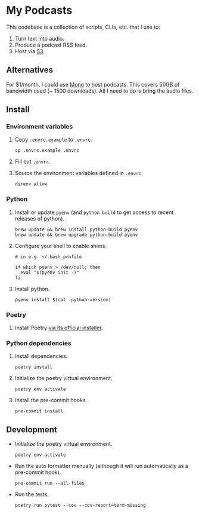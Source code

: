 # My Podcasts

This codebase is a collection of scripts, CLIs, etc. that I use to:
1. Turn text into audio.
1. Produce a podcast RSS feed.
1. Host via [S3](https://www.thepolyglotdeveloper.com/2016/04/host-a-podcast-for-cheap-on-amazons-s3-service/).

## Alternatives

For $1/month, I could use [Mono](https://mono.fm/) to host podcasts. This covers 50GB of bandwidth used (~ 1500 downloads). All I need to do is bring the audio files.

## Install

### Environment variables

1. Copy `.envrc.example` to `.envrc`.
   ```
   cp .envrc.example .envrc
   ```

1. Fill out `.envrc`.

1. Source the environment variables defined in `.envrc`.
   ```
   direnv allow
   ```

### Python

1. Install or update `pyenv` (and `python-build` to get access to recent releases of python).
   ```
   brew update && brew install python-build pyenv
   brew update && brew upgrade python-build pyenv
   ```

1. Configure your shell to enable shims.
   ```
   # in e.g. ~/.bash_profile

   if which pyenv > /dev/null; then
     eval "$(pyenv init -)"
   fi
   ```

1. Install python.
   ```
   pyenv install $(cat .python-version)
   ```

### Poetry

1. Install Poetry [via its official installer](https://python-poetry.org/docs/#installing-with-the-official-installer).

### Python dependencies

1. Install dependencies.
   ```
   poetry install
   ```

1. Initialize the poetry virtual environment.
   ```
   poetry env activate
   ```

1. Install the pre-commit hooks.
   ```
   pre-commit install
   ```

## Development

* Initialize the poetry virtual environment.
  ```
  poetry env activate
  ```

* Run the auto formatter manually (although it will run automatically as a pre-commit hook).
  ```
  pre-commit run --all-files
  ```

* Run the tests.
  ```
  poetry run pytest --cov --cov-report=term-missing
  ```
